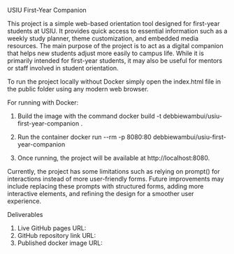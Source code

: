 USIU First-Year Companion

This project is a simple web-based orientation tool designed for first-year students at USIU. It provides quick access to essential information such as a weekly study planner, theme customization, and embedded media resources. The main purpose of the project is to act as a digital companion that helps new students adjust more easily to campus life. While it is primarily intended for first-year students, it may also be useful for mentors or staff involved in student orientation.

To run the project locally without Docker simply open the index.html file in the public folder using any modern web browser. 

For running with Docker: 

1. Build the image with the command 
    docker build -t debbiewambui/usiu-first-year-companion .  

2. Run the container 
docker run --rm -p 8080:80 debbiewambui/usiu-first-year-companion 

3. Once running, the project will be available at http://localhost:8080. 

Currently, the project has some limitations such as relying on prompt() for interactions instead of more user-friendly forms. Future improvements may include replacing these prompts with structured forms, adding more interactive elements, and refining the design for a smoother user experience.

Deliverables

1. Live GitHub pages URL:
2. GitHub repository link URL:
3. Published docker image URL: 
